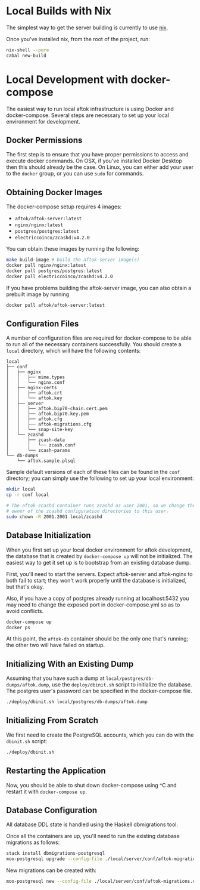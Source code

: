Local Builds with Nix
=====================

The simplest way to get the server building is currently to use [nix](https://nixos.org/manual/nixos/stable/).

Once you've installed nix, from the root of the project, run:

~~~bash
nix-shell --pure
cabal new-build
~~~

Local Development with docker-compose
=====================================

The easiest way to run local aftok infrastructure is using Docker and
docker-compose. Several steps are necessary to set up your local environment
for development.

Docker Permissions
------------------

The first step is to ensure that you have proper permissions to access and
execute docker commands. On OSX, if you've installed Docker Desktop then this
should already be the case. On Linux, you can either add your user to the
`docker` group, or you can use `sudo` for commands.

Obtaining Docker Images
-----------------------

The docker-compose setup requires 4 images:

* `aftok/aftok-server:latest`
* `nginx/nginx:latest`
* `postgres/postgres:latest`
* `electriccoinco/zcashd:v4.2.0`

You can obtain these images by running the following:

~~~bash
make build-image # build the aftok-server image(s)
docker pull nginx/nginx:latest
docker pull postgres/postgres:latest
docker pull electriccoinco/zcashd:v4.2.0
~~~

If you have problems building the aftok-server image, you can also obtain
a prebuilt image by running

~~~bash
docker pull aftok/aftok-server:latest
~~~

Configuration Files
-------------------

A number of configuration files are required for docker-compose to be able
to run all of the necessary containers successfully. You should create
a `local` directory, which will have the following contents:

~~~
local
├── conf
│   ├── nginx
│   │   ├── mime.types
│   │   └── nginx.conf
│   ├── nginx-certs
│   │   ├── aftok.crt
│   │   └── aftok.key
│   ├── server
│   │   ├── aftok.bip70-chain.cert.pem
│   │   ├── aftok.bip70.key.pem
│   │   ├── aftok.cfg
│   │   ├── aftok-migrations.cfg
│   │   └── snap-site-key
│   └── zcashd
│       ├── zcash-data
│       │   └── zcash.conf
│       └── zcash-params
└── db-dumps
    └── aftok.sample.plsql
~~~

Sample default versions of each of these files can be found in the `conf`
directory; you can simply use the following to set up your local environment:

~~~bash
mkdir local
cp -r conf local

# The aftok-zcashd container runs zcashd as user 2001, so we change the
# owner of the zcashd configuration directories to this user.
sudo chown -R 2001.2001 local/zcashd
~~~

Database Initialization
-----------------------

When you first set up your local docker environment for aftok development, the
database that is created by `docker-compose up` will not be initialized.  The
easiest way to get it set up is to bootstrap from an existing database dump. 

First, you'll need to start the servers. Expect aftok-server and aftok-nginx to
both fail to start; they won't work properly until the database is initialized,
but that's okay.

Also, if you have a copy of postgres already running at localhost:5432 you may
need to change the exposed port in docker-compose.yml so as to avoid conflicts.

~~~bash
docker-compose up
docker ps
~~~

At this point, the `aftok-db` container should be the only one that's running;
the other two will have failed on startup.

Initializing With an Existing Dump
----------------------------------

Assuming that you have such a dump at `local/postgres/db-dumps/aftok.dump`, use the
`deploy/dbinit.sh` script to initialize the database. The postgres user's password 
can be specified in the docker-compose file. 

~~~bash
./deploy/dbinit.sh local/postgres/db-dumps/aftok.dump
~~~

Initializing From Scratch
-------------------------

We first need to create the PostgreSQL accounts, which you can do with the
`dbinit.sh` script:

~~~bash
./deploy/dbinit.sh
~~~

Restarting the Application
--------------------------

Now, you should be able to shut down docker-compose using ^C and 
restart it with `docker-compose up`.

Database Configuration
----------------------

All database DDL state is handled using the Haskell dbmigrations tool.

Once all the containers are up, you'll need to run the existing database
migrations as follows:

~~~bash
stack install dbmigrations-postgresql
moo-postgresql upgrade --config-file ./local/server/conf/aftok-migrations.cfg
~~~

New migrations can be created with:

~~~bash
moo-postgresql new --config-file ./local/server/conf/aftok-migrations.cfg kebab-case-descriptive-name
~~~
